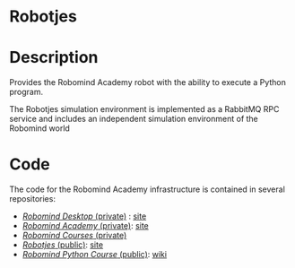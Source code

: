 # Robotjes

# Description
Provides the Robomind Academy robot with the ability to execute a Python program.

The Robotjes simulation environment is implemented as a RabbitMQ RPC service
and includes an independent simulation environment of the Robomind world

# Code

The code for the Robomind Academy infrastructure is contained in several repositories:

* [*Robomind Desktop* (private)](https://bitbucket.org/arvid/robominddesktop) : [site](https://www.robomind.net/en/)
* [*Robomind Academy* (private)](https://github.com/Janvanoorschot/robomindacademy): [site](https://www.robomindacademy.com)
* [*Robomind Courses* (private)](https://github.com/Janvanoorschot/robocontent)
* [*Robotjes* (public)](https://github.com/Janvanoorschot/robotjes): [site](https://janvanoorschot.github.io/robotjes/)
* [*Robomind Python Course* (public)](https://github.com/Janvanoorschot/robopython): [wiki](https://github.com/Janvanoorschot/robopython/wiki)
